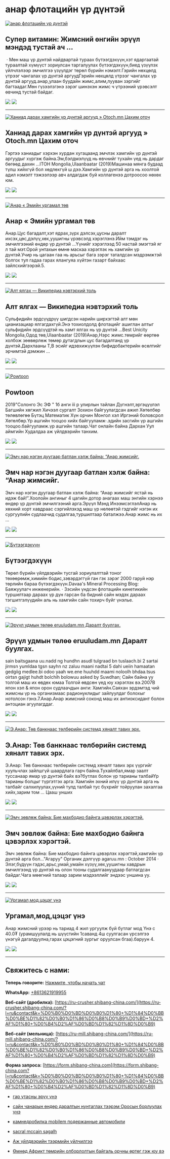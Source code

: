 # анар флотацийн үр дүнтэй

<a href="https://swt.shibang-china.com/?l=ru&img&k=%D0%B0%D0%BD%D0%B0%D1%80+%D1%84%D0%BB%D0%BE%D1%82%D0%B0%D1%86%D0%B8%D0%B9%D0%BD+%D2%AF%D1%80+%D0%B4%D2%AF%D0%BD%D1%82%D1%8D%D0%B9" target="_blank">![анар флотацийн үр дүнтэй](http://static.shibang-china.com/all-800x300/623.jpg)</a>

## Супер витамин: Жимсний өнгийн эрүүл мэндэд тустай ач …
&nbsp;&#0183;&#32;Мөн маш үр дүнтэй найдвартай тураах бүтээгдэхүүн,хэт ядаргаатай тураалтай хүмүүст зориулсан таргалуулах бүтээгдэхүүн,биед үзүүлэх үйлчлэлээр эмчилгээ үзүүлдэг төрөл бүрийн нэмэлт.Гэрийн нөхцөлд үтрээг чангалах үр дүнтэй аргуудГэрийн нөхцөлд үтрээг чангалах үр дүнтэй аргууд.анар,улаан буудайн жимс,алим,лууван зэргийг багтаадаг.Мөн гүзээлзгэнэ зэрэг шинэхэн жимс ч үтрээний үрэвсэлт өвчинд тустай байдаг.


<a href="https://whatsapp.shibangsoft.com/WhatsApp.php" target="_blank" title="WhatsApp">![](http://static.shibang-china.com/icon/whatsapp.png)</a> <a href="https://swt.shibang-china.com/?l=ru&icon&k=%D0%B0%D0%BD%D0%B0%D1%80+%D1%84%D0%BB%D0%BE%D1%82%D0%B0%D1%86%D0%B8%D0%B9%D0%BD+%D2%AF%D1%80+%D0%B4%D2%AF%D0%BD%D1%82%D1%8D%D0%B9" target="_blank">![](http://static.shibang-china.com/icon/chat-ru.png)</a>

---

<a href="https://swt.shibang-china.com/?l=ru&img&k=%D0%B0%D0%BD%D0%B0%D1%80+%D1%84%D0%BB%D0%BE%D1%82%D0%B0%D1%86%D0%B8%D0%B9%D0%BD+%D2%AF%D1%80+%D0%B4%D2%AF%D0%BD%D1%82%D1%8D%D0%B9" target="_blank">![Ханиад дарах хамгийн үр дүнтэй аргууд &#187; Otoch.mn Цахим оточ](http://static.shibang-china.com/all-800x300/253.jpg)</a>

## Ханиад дарах хамгийн үр дүнтэй аргууд &#187; Otoch.mn Цахим оточ
Гэртээ ханиадыг хэрхэн хурдан хугацаанд эмчлэх хамгийн үр дүнтэй аргуудыг хүргэж байна.Эм,бэлдмэлүүд нь өвчнийг тухайн үед нь дардаг бөгөөд дахин …ITOH Mongolia,Ulaanbaatar (2019)Машинаа мянга будаад түлш хийхгүй бол хөдлөхгүй ш дээ.Хамгийн үр дүнтэй арга нь хоолтой адил нэмэлт тэжээлээр авч алдагдаж буй коллагенээ дотроосоо нөхөх юм.


<a href="https://whatsapp.shibangsoft.com/WhatsApp.php" target="_blank" title="WhatsApp">![](http://static.shibang-china.com/icon/whatsapp.png)</a> <a href="https://swt.shibang-china.com/?l=ru&icon&k=%D0%B0%D0%BD%D0%B0%D1%80+%D1%84%D0%BB%D0%BE%D1%82%D0%B0%D1%86%D0%B8%D0%B9%D0%BD+%D2%AF%D1%80+%D0%B4%D2%AF%D0%BD%D1%82%D1%8D%D0%B9" target="_blank">![](http://static.shibang-china.com/icon/chat-ru.png)</a>

---

<a href="https://swt.shibang-china.com/?l=ru&img&k=%D0%B0%D0%BD%D0%B0%D1%80+%D1%84%D0%BB%D0%BE%D1%82%D0%B0%D1%86%D0%B8%D0%B9%D0%BD+%D2%AF%D1%80+%D0%B4%D2%AF%D0%BD%D1%82%D1%8D%D0%B9" target="_blank">![Анар &#171; Эмийн ургамал төв](http://static.shibang-china.com/all-800x300/127.jpg)</a>

## Анар &#171; Эмийн ургамал төв
Анар.Цус багадалт,хэт ядрах,зүрх дэлсэх,цусны даралт ихсэх,цөс,дэлүү,хөх,уушигны үрэвсэлд хэрэглэнэ.Ийм тэмдэг нь эмчилгээний өндөр үр дүнтэй …Үүнийг хэрэглээд 50 настай эмэгтэй яг л тай мэт.Орой унтахын өмнө маскаа хэрэглэх нь хамгийн үр дүнтэй.Учир нь цагаан гаа нь арьсыг бага зэрэг таталдсан мэдрэмжтэй болгох тул гадаа гарах ялангуяа хүйтэн газарт байхаас зайлсхийгээрэй.5.


<a href="https://whatsapp.shibangsoft.com/WhatsApp.php" target="_blank" title="WhatsApp">![](http://static.shibang-china.com/icon/whatsapp.png)</a> <a href="https://swt.shibang-china.com/?l=ru&icon&k=%D0%B0%D0%BD%D0%B0%D1%80+%D1%84%D0%BB%D0%BE%D1%82%D0%B0%D1%86%D0%B8%D0%B9%D0%BD+%D2%AF%D1%80+%D0%B4%D2%AF%D0%BD%D1%82%D1%8D%D0%B9" target="_blank">![](http://static.shibang-china.com/icon/chat-ru.png)</a>

---

<a href="https://swt.shibang-china.com/?l=ru&img&k=%D0%B0%D0%BD%D0%B0%D1%80+%D1%84%D0%BB%D0%BE%D1%82%D0%B0%D1%86%D0%B8%D0%B9%D0%BD+%D2%AF%D1%80+%D0%B4%D2%AF%D0%BD%D1%82%D1%8D%D0%B9" target="_blank">![Алт ялгах — Википедиа нэвтэрхий толь](http://static.shibang-china.com/all-800x300/1512.jpg)</a>

## Алт ялгах — Википедиа нэвтэрхий толь
Сульфидийн эрдсүүдрүү шигдсэн нарийн ширхэгтэй алт мөн цианизациар ялгагдахгүй.Энэ тохиолдолд флотацийг ашиглан алтыг сульфидийн эрдсүүдтэй нь хамт ялгах нь үр дүнтэй …Best Unicity Mongolia,Одод төв,Ulaanbaatar (2019)Анар,Нэрс жимс.төмрийг өөртөө холбож зөөвөрлөж төмөр дутагдлын цус багадалтанд үр дүнтэй.Дархлааны Т,В эсийг идэвхижүүлэн бифидобактерийн өсөлтийг эрчимтэй дэмжин …


<a href="https://whatsapp.shibangsoft.com/WhatsApp.php" target="_blank" title="WhatsApp">![](http://static.shibang-china.com/icon/whatsapp.png)</a> <a href="https://swt.shibang-china.com/?l=ru&icon&k=%D0%B0%D0%BD%D0%B0%D1%80+%D1%84%D0%BB%D0%BE%D1%82%D0%B0%D1%86%D0%B8%D0%B9%D0%BD+%D2%AF%D1%80+%D0%B4%D2%AF%D0%BD%D1%82%D1%8D%D0%B9" target="_blank">![](http://static.shibang-china.com/icon/chat-ru.png)</a>

---

<a href="https://swt.shibang-china.com/?l=ru&img&k=%D0%B0%D0%BD%D0%B0%D1%80+%D1%84%D0%BB%D0%BE%D1%82%D0%B0%D1%86%D0%B8%D0%B9%D0%BD+%D2%AF%D1%80+%D0%B4%D2%AF%D0%BD%D1%82%D1%8D%D0%B9" target="_blank">![Powtoon](http://static.shibang-china.com/all-800x300/686.jpg)</a>

## Powtoon
2019&quot;Солонго Эс ЭФ &quot; 1б анги iii р улирлын тайлан Дүгнэлт,эргэцүүлэл Багшийн хөгжил Хичээл сургалт Зохион байгуулагдсан ажил Хөтөлбөр төлөвлөгөө Бүтэц Математик Хүн орчин Монгол хэл Иргэний боловсрол Хөтөлбөр.Үр ашгийн тооцоо хийх байгууламж&#183;.эдийн засгийн үр ашгийн тооцоо.байгууламж.үр ашгийн талаар.Чат онлайн байна Дархан Уул аймгийн Худалдаа аж үйлдвэрийн танхим.


<a href="https://whatsapp.shibangsoft.com/WhatsApp.php" target="_blank" title="WhatsApp">![](http://static.shibang-china.com/icon/whatsapp.png)</a> <a href="https://swt.shibang-china.com/?l=ru&icon&k=%D0%B0%D0%BD%D0%B0%D1%80+%D1%84%D0%BB%D0%BE%D1%82%D0%B0%D1%86%D0%B8%D0%B9%D0%BD+%D2%AF%D1%80+%D0%B4%D2%AF%D0%BD%D1%82%D1%8D%D0%B9" target="_blank">![](http://static.shibang-china.com/icon/chat-ru.png)</a>

---

<a href="https://swt.shibang-china.com/?l=ru&img&k=%D0%B0%D0%BD%D0%B0%D1%80+%D1%84%D0%BB%D0%BE%D1%82%D0%B0%D1%86%D0%B8%D0%B9%D0%BD+%D2%AF%D1%80+%D0%B4%D2%AF%D0%BD%D1%82%D1%8D%D0%B9" target="_blank">![Эмч нар нэгэн дуугаар батлан хэлж байна: “Анар жимсийг.](http://static.shibang-china.com/all-800x300/728.jpg)</a>

## Эмч нар нэгэн дуугаар батлан хэлж байна: “Анар жимсийг.
Эмч нар нэгэн дуугаар батлан хэлж байна: “Анар жимсийг ястай нь идэж бай!”.Хоолойн ангиныг 4 цагийн дотор анагаах маш энгийн хэрнээ өндөр үр дүнтэй эмчилгээний арга.Эрүүл Мэнд ИнээмсэглэлАнар нь хөхний хорт хавдраас сэргийлэхэд маш үр нөлөөтэй гэдгийг нэгэн их сургуулийн судлаачид судалгаа,туршилтаар баталжээ.Анар жимс нь их …


<a href="https://whatsapp.shibangsoft.com/WhatsApp.php" target="_blank" title="WhatsApp">![](http://static.shibang-china.com/icon/whatsapp.png)</a> <a href="https://swt.shibang-china.com/?l=ru&icon&k=%D0%B0%D0%BD%D0%B0%D1%80+%D1%84%D0%BB%D0%BE%D1%82%D0%B0%D1%86%D0%B8%D0%B9%D0%BD+%D2%AF%D1%80+%D0%B4%D2%AF%D0%BD%D1%82%D1%8D%D0%B9" target="_blank">![](http://static.shibang-china.com/icon/chat-ru.png)</a>

---

<a href="https://swt.shibang-china.com/?l=ru&img&k=%D0%B0%D0%BD%D0%B0%D1%80+%D1%84%D0%BB%D0%BE%D1%82%D0%B0%D1%86%D0%B8%D0%B9%D0%BD+%D2%AF%D1%80+%D0%B4%D2%AF%D0%BD%D1%82%D1%8D%D0%B9" target="_blank">![Бүтээгдэхүүн](http://static.shibang-china.com/all-800x300/268.jpg)</a>

## Бүтээгдэхүүн
Төрөл бүрийн үйлдвэрийн тусгай зориулалттай тоног төхөөрөмж,химийн бодис,зэвэрдэггүй ган гэх зэрэг 2000 гаруй нэр төрлийн бараа бүтээгдэхүүн.Davaa's Mineral Processing Blog: Баяжуулагч инженерийн.&nbsp;&#0183;&#32;Зэсийн үндсэн флотацийн кинетикийн туршилтаар дараах үр дүн гарсан ба бидний сайн мэдэх дараах тэгшитгэлүүдийн аль нь хамгийн сайн тохирч буйг үнэлье.


<a href="https://whatsapp.shibangsoft.com/WhatsApp.php" target="_blank" title="WhatsApp">![](http://static.shibang-china.com/icon/whatsapp.png)</a> <a href="https://swt.shibang-china.com/?l=ru&icon&k=%D0%B0%D0%BD%D0%B0%D1%80+%D1%84%D0%BB%D0%BE%D1%82%D0%B0%D1%86%D0%B8%D0%B9%D0%BD+%D2%AF%D1%80+%D0%B4%D2%AF%D0%BD%D1%82%D1%8D%D0%B9" target="_blank">![](http://static.shibang-china.com/icon/chat-ru.png)</a>

---

<a href="https://swt.shibang-china.com/?l=ru&img&k=%D0%B0%D0%BD%D0%B0%D1%80+%D1%84%D0%BB%D0%BE%D1%82%D0%B0%D1%86%D0%B8%D0%B9%D0%BD+%D2%AF%D1%80+%D0%B4%D2%AF%D0%BD%D1%82%D1%8D%D0%B9" target="_blank">![Эрүүл удмын төлөө eruuludam.mn Даралт буулгах.](http://static.shibang-china.com/all-800x300/239.jpg)</a>

## Эрүүл удмын төлөө eruuludam.mn Даралт буулгах.
sain baitsgaana uu.nadd ng hundhn asudl tulgraad bn tuslaach.bi 2 sartai jirmsn yumldaa tgsn sayhn nz zaluu maani nadtai 5 dahi ueiin hamaatan gedgiig medlee.bi odoo yaah we.ene huuhdd maami noloolh bhdaa.tsus oirtsn gajigt huhdt bolchih bolowuu asked by Suwdhan; Сайн байна уу толгой маш их өвдөх юмаа Толгой өвдсөн үед юу хэрэглэх вэ.2007B япон хэл &amp; япон орон судлаачдын анги: Хамгийн.Саяхан эрдэмтэд чий жимсны үр нь организмаас радионуклидыг зайлуулдаг болохыг нотолсон гэнэ.7.Анар.Анар жимсний соконд маш их антиоксидант болон антоциан агуулагддаг.


<a href="https://whatsapp.shibangsoft.com/WhatsApp.php" target="_blank" title="WhatsApp">![](http://static.shibang-china.com/icon/whatsapp.png)</a> <a href="https://swt.shibang-china.com/?l=ru&icon&k=%D0%B0%D0%BD%D0%B0%D1%80+%D1%84%D0%BB%D0%BE%D1%82%D0%B0%D1%86%D0%B8%D0%B9%D0%BD+%D2%AF%D1%80+%D0%B4%D2%AF%D0%BD%D1%82%D1%8D%D0%B9" target="_blank">![](http://static.shibang-china.com/icon/chat-ru.png)</a>

---

<a href="https://swt.shibang-china.com/?l=ru&img&k=%D0%B0%D0%BD%D0%B0%D1%80+%D1%84%D0%BB%D0%BE%D1%82%D0%B0%D1%86%D0%B8%D0%B9%D0%BD+%D2%AF%D1%80+%D0%B4%D2%AF%D0%BD%D1%82%D1%8D%D0%B9" target="_blank">![Э.Анар: Төв банкнаас төлбөрийн системд хяналт тавих эрх.](http://static.shibang-china.com/all-800x300/105.jpg)</a>

## Э.Анар: Төв банкнаас төлбөрийн системд хяналт тавих эрх.
Э.Анар: Төв банкнаас төлбөрийн системд хяналт тавих эрх үүргийг хуульчлах зайлшгүй шаардлага гарч байна.Тухайлбал,ямар заалт туссанаар ямар үр дүнтэй байх вэ?бутлах болон үр тарианы талбайҮр тарианы болцыг түргэтгэх арга: Хамгийн эхний илүү үр дүнтэй арга нь талбайг салхилуулах,үүний тулд талбай тус бүхрийг тойруулан захалгаа хийх,зарим том … Цааш унших


<a href="https://whatsapp.shibangsoft.com/WhatsApp.php" target="_blank" title="WhatsApp">![](http://static.shibang-china.com/icon/whatsapp.png)</a> <a href="https://swt.shibang-china.com/?l=ru&icon&k=%D0%B0%D0%BD%D0%B0%D1%80+%D1%84%D0%BB%D0%BE%D1%82%D0%B0%D1%86%D0%B8%D0%B9%D0%BD+%D2%AF%D1%80+%D0%B4%D2%AF%D0%BD%D1%82%D1%8D%D0%B9" target="_blank">![](http://static.shibang-china.com/icon/chat-ru.png)</a>

---

<a href="https://swt.shibang-china.com/?l=ru&img&k=%D0%B0%D0%BD%D0%B0%D1%80+%D1%84%D0%BB%D0%BE%D1%82%D0%B0%D1%86%D0%B8%D0%B9%D0%BD+%D2%AF%D1%80+%D0%B4%D2%AF%D0%BD%D1%82%D1%8D%D0%B9" target="_blank">![Эмч зөвлөж байна: Бие махбодио байнга цэвэрлэх хэрэгтэй.](http://static.shibang-china.com/all-800x300/1249.jpg)</a>

## Эмч зөвлөж байна: Бие махбодио байнга цэвэрлэх хэрэгтэй.
Эмч зөвлөж байна: Бие махбодио байнга цэвэрлэх хэрэгтэй,хамгийн үр дүнтэй арга бол…&quot;Агаруу&quot; Органик дэлгүүр agaruu.mn : October 2014&nbsp;&#0183;&#32;Элэг,бүдүүн гэдэс,арьс,умай,умайн хүзүү,хөх,уушигны хавдрын эмчилгээнд үр дүнтэй нь олон тооны судалгаануудаар батлагдсан байдаг.Чага мөөгний талаар зарим мэдээллийг эндээс уншина уу.


<a href="https://whatsapp.shibangsoft.com/WhatsApp.php" target="_blank" title="WhatsApp">![](http://static.shibang-china.com/icon/whatsapp.png)</a> <a href="https://swt.shibang-china.com/?l=ru&icon&k=%D0%B0%D0%BD%D0%B0%D1%80+%D1%84%D0%BB%D0%BE%D1%82%D0%B0%D1%86%D0%B8%D0%B9%D0%BD+%D2%AF%D1%80+%D0%B4%D2%AF%D0%BD%D1%82%D1%8D%D0%B9" target="_blank">![](http://static.shibang-china.com/icon/chat-ru.png)</a>

---

<a href="https://swt.shibang-china.com/?l=ru&img&k=%D0%B0%D0%BD%D0%B0%D1%80+%D1%84%D0%BB%D0%BE%D1%82%D0%B0%D1%86%D0%B8%D0%B9%D0%BD+%D2%AF%D1%80+%D0%B4%D2%AF%D0%BD%D1%82%D1%8D%D0%B9" target="_blank">![Ургамал,мод,цэцэг үнэ](http://static.shibang-china.com/all-800x300/365.jpg)</a>

## Ургамал,мод,цэцэг үнэ
Анар жимсний үрээр нь тариад 4 жил ургуулж буй бутлаг мод Үнэ с 40.0₮ (урамшуулалд нь шүүстийн 1саванд 4ш суулгасан үрсэлгээ үнэгүй дагалдуулна,гарах цэцэгний зургыг оруулсан бгаа).баруун 4.

<a href="https://whatsapp.shibangsoft.com/WhatsApp.php" target="_blank" title="WhatsApp">![](http://static.shibang-china.com/icon/whatsapp.png)</a> <a href="https://swt.shibang-china.com/?l=ru&icon&k=%D0%B0%D0%BD%D0%B0%D1%80+%D1%84%D0%BB%D0%BE%D1%82%D0%B0%D1%86%D0%B8%D0%B9%D0%BD+%D2%AF%D1%80+%D0%B4%D2%AF%D0%BD%D1%82%D1%8D%D0%B9" target="_blank">![](http://static.shibang-china.com/icon/chat-ru.png)</a>

---
## Свяжитесь с нами:

**Теперь говорите:** [Нажмите, чтобы начать чат](https://swt.shibang-china.com?l=ru&contact&k=%D0%B0%D0%BD%D0%B0%D1%80+%D1%84%D0%BB%D0%BE%D1%82%D0%B0%D1%86%D0%B8%D0%B9%D0%BD+%D2%AF%D1%80+%D0%B4%D2%AF%D0%BD%D1%82%D1%8D%D0%B9)

**WhatsApp:**  [+8613621919955](https://whatsapp.shibangsoft.com/WhatsApp.php)

**Веб-сайт (дробилка):** [https://ru-crusher.shibang-china.com/](https://ru-crusher.shibang-china.com/?l=ru&contact&k=%D0%B0%D0%BD%D0%B0%D1%80+%D1%84%D0%BB%D0%BE%D1%82%D0%B0%D1%86%D0%B8%D0%B9%D0%BD+%D2%AF%D1%80+%D0%B4%D2%AF%D0%BD%D1%82%D1%8D%D0%B9)

**Веб-сайт (мельница):** [https://ru-mill.shibang-china.com/](https://ru-mill.shibang-china.com/?l=ru&contact&k=%D0%B0%D0%BD%D0%B0%D1%80+%D1%84%D0%BB%D0%BE%D1%82%D0%B0%D1%86%D0%B8%D0%B9%D0%BD+%D2%AF%D1%80+%D0%B4%D2%AF%D0%BD%D1%82%D1%8D%D0%B9)

**Форма запроса:** [https://form.shibang-china.com](https://form.shibang-china.com?l=ru&contact&k=%D0%B0%D0%BD%D0%B0%D1%80+%D1%84%D0%BB%D0%BE%D1%82%D0%B0%D1%86%D0%B8%D0%B9%D0%BD+%D2%AF%D1%80+%D0%B4%D2%AF%D0%BD%D1%82%D1%8D%D0%B9)

* [гар утасны эрүү үнэ](../127/%D0%B3%D0%B0%D1%80%20%D1%83%D1%82%D0%B0%D1%81%D0%BD%D1%8B%20%D1%8D%D1%80%D2%AF%D2%AF%20%D2%AF%D0%BD%D1%8D.md)

* [сайн чанарын өндөр даралтын нунтаглах тээрэм Оросын борлуулах үнэ](../129/%D1%81%D0%B0%D0%B9%D0%BD%20%D1%87%D0%B0%D0%BD%D0%B0%D1%80%D1%8B%D0%BD%20%D3%A9%D0%BD%D0%B4%D3%A9%D1%80%20%D0%B4%D0%B0%D1%80%D0%B0%D0%BB%D1%82%D1%8B%D0%BD%20%D0%BD%D1%83%D0%BD%D1%82%D0%B0%D0%B3%D0%BB%D0%B0%D1%85%20%D1%82%D1%8D%D1%8D%D1%80%D1%8D%D0%BC%20%D0%9E%D1%80%D0%BE%D1%81%D1%8B%D0%BD%20%D0%B1%D0%BE%D1%80%D0%BB%D1%83%D1%83%D0%BB%D0%B0%D1%85%20%D2%AF%D0%BD%D1%8D.md)

* [камнедробилка mobilem подержанные автомобили](../126/%D0%BA%D0%B0%D0%BC%D0%BD%D0%B5%D0%B4%D1%80%D0%BE%D0%B1%D0%B8%D0%BB%D0%BA%D0%B0%20mobilem%20%D0%BF%D0%BE%D0%B4%D0%B5%D1%80%D0%B6%D0%B0%D0%BD%D0%BD%D1%8B%D0%B5%20%D0%B0%D0%B2%D1%82%D0%BE%D0%BC%D0%BE%D0%B1%D0%B8%D0%BB%D0%B8.md)

* [sacral mccain sagalh](../129/sacral%20mccain%20sagalh.md)

* [Аж үйлдвэрийн тээрмийн үйлчилгээ](../127/%D0%90%D0%B6%20%D2%AF%D0%B9%D0%BB%D0%B4%D0%B2%D1%8D%D1%80%D0%B8%D0%B9%D0%BD%20%D1%82%D1%8D%D1%8D%D1%80%D0%BC%D0%B8%D0%B9%D0%BD%20%D2%AF%D0%B9%D0%BB%D1%87%D0%B8%D0%BB%D0%B3%D1%8D%D1%8D.md)

* [Өмнөд Африкт төмрийн олборлолтын байгаль орчны өртөг гэж юу вэ](../127/%D3%A8%D0%BC%D0%BD%D3%A9%D0%B4%20%D0%90%D1%84%D1%80%D0%B8%D0%BA%D1%82%20%D1%82%D3%A9%D0%BC%D1%80%D0%B8%D0%B9%D0%BD%20%D0%BE%D0%BB%D0%B1%D0%BE%D1%80%D0%BB%D0%BE%D0%BB%D1%82%D1%8B%D0%BD%20%D0%B1%D0%B0%D0%B9%D0%B3%D0%B0%D0%BB%D1%8C%20%D0%BE%D1%80%D1%87%D0%BD%D1%8B%20%D3%A9%D1%80%D1%82%D3%A9%D0%B3%20%D0%B3%D1%8D%D0%B6%20%D1%8E%D1%83%20%D0%B2%D1%8D.md)